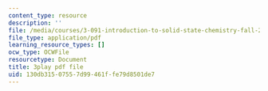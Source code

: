 ```yaml
---
content_type: resource
description: ''
file: /media/courses/3-091-introduction-to-solid-state-chemistry-fall-2018/130db31507557d99461ffe79d8501de7_YROT1JTNLWs.pdf
file_type: application/pdf
learning_resource_types: []
ocw_type: OCWFile
resourcetype: Document
title: 3play pdf file
uid: 130db315-0755-7d99-461f-fe79d8501de7
---
```

